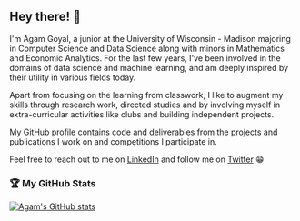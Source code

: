 ## Hey there! 👋

I'm Agam Goyal, a junior at the University of Wisconsin - Madison majoring in Computer Science and Data Science along with minors in Mathematics and Economic Analytics. For the last few years, I've been involved in the domains of data science and machine learning, and am deeply inspired by their utility in various fields today.

Apart from focusing on the learning from classwork, I like to augment my skills through research work, directed studies and by involving myself in extra-curricular activities like clubs and building independent projects.

My GitHub profile contains code and deliverables from the projects and publications I work on and competitions I participate in.

Feel free to reach out to me on [LinkedIn](https://www.linkedin.com/in/agamgoyal5/) and follow me on [Twitter](https://twitter.com/ag_endure) 😁


### 🏆 My GitHub Stats

[![Agam's GitHub stats](https://github-readme-stats.vercel.app/api?username=AGoyal0512&count_private=true&show_icons=true&theme=tokyonight)](https://github.com/AGoyal0512/github-readme-stats)

<!--
### 💻 Most Used Languages

![Top Langs](https://github-readme-stats.vercel.app/api/top-langs?username=AGoyal0512&layout=compact&langs_count=5&theme=tokyonight)
-->

<!--
**AGoyal0512/AGoyal0512** is a ✨ _special_ ✨ repository because its `README.md` (this file) appears on your GitHub profile.

Here are some ideas to get you started:

- 🔭 I’m currently working on ...
- 🌱 I’m currently learning ...
- 👯 I’m looking to collaborate on ...
- 🤔 I’m looking for help with ...
- 💬 Ask me about ...
- 📫 How to reach me: ...
- 😄 Pronouns: ...
- ⚡ Fun fact: ...
-->

